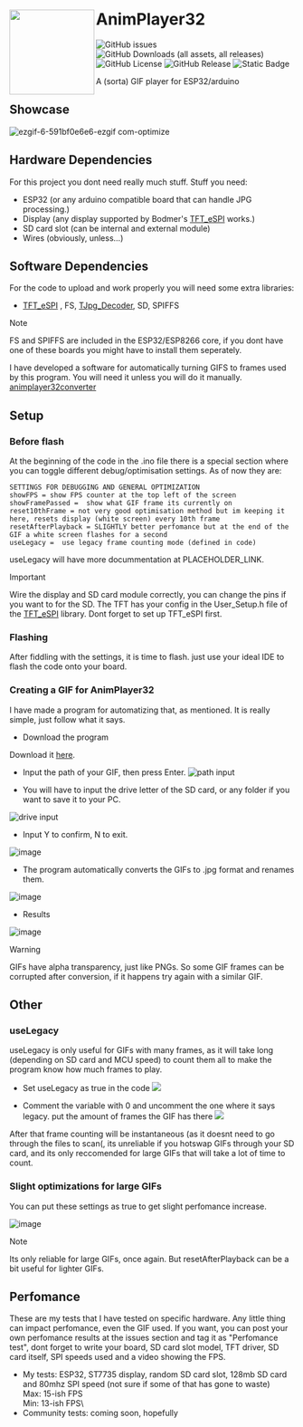 # AnimPlayer32 <img src="https://github.com/user-attachments/assets/69113c48-5157-4f38-9c8d-da646bc1642a" width="150" align="left">

![GitHub issues](https://img.shields.io/github/issues/NotHavocc/animplayer32)
![GitHub Downloads (all assets, all releases)](https://img.shields.io/github/downloads/NotHavocc/animplayer32/total)
![GitHub License](https://img.shields.io/github/license/NotHavocc/animplayer32)
![GitHub Release](https://img.shields.io/github/v/release/NotHavocc/animplayer32)
![Static Badge](https://img.shields.io/badge/open_source-with_%3C3-blue)

A (sorta) GIF player for ESP32/arduino

## Showcase
![ezgif-6-591bf0e6e6-ezgif com-optimize](https://github.com/user-attachments/assets/fa6c964d-8322-4861-814a-60dc5a2bffa7)

## Hardware Dependencies
For this project you dont need really much stuff.
Stuff you need: 
- ESP32 (or any arduino compatible board that can handle JPG processing.)
- Display (any display supported by Bodmer's [TFT_eSPI](https://github.com/Bodmer/TFT_eSPI) works.)
- SD card slot (can be internal and external module)
- Wires (obviously, unless...)

## Software Dependencies
For the code to upload and work properly you will need some extra libraries:
- [TFT_eSPI](https://github.com/Bodmer/TFT_eSPI) , FS, [TJpg_Decoder](https://github.com/Bodmer/TJpg_Decoder), SD, SPIFFS

> [!NOTE]  
> FS and SPIFFS are included in the ESP32/ESP8266 core, if you dont have one of these boards you might have to install them seperately.

I have developed a software for automatically turning GIFS to frames used by this program. You will need it unless you will do it manually.
[animplayer32converter](https://github.com/NotHavocc/animplayer32converter)

## Setup

### Before flash
At the beginning of the code in the .ino file there is a special section where you can toggle different debug/optimisation settings. As of now they are:
```
SETTINGS FOR DEBUGGING AND GENERAL OPTIMIZATION
showFPS = show FPS counter at the top left of the screen
showFramePassed =  show what GIF frame its currently on
reset10thFrame = not very good optimisation method but im keeping it here, resets display (white screen) every 10th frame
resetAfterPlayback = SLIGHTLY better perfomance but at the end of the GIF a white screen flashes for a second
useLegacy =  use legacy frame counting mode (defined in code)
```

useLegacy will have more docummentation at PLACEHOLDER_LINK.

> [!IMPORTANT]  
> Wire the display and SD card module correctly, you can change the pins if you want to for the SD. The TFT has your config in the User_Setup.h file of the [TFT_eSPI](https://github.com/Bodmer/TFT_eSPI) library. Dont forget to set up TFT_eSPI first.

### Flashing

After fiddling with the settings, it is time to flash. just use your ideal IDE to flash the code onto your board.

### Creating a GIF for AnimPlayer32

I have made a program for automatizing that, as mentioned. It is really simple, just follow what it says.

- Download the program

 Download it [here](https://github.com/NotHavocc/animplayer32converter).

- Input the path of your GIF, then press Enter.
![path input](https://github.com/user-attachments/assets/c773739f-cb5c-4771-9278-9881a38867d3)

- You will have to input the drive letter of the SD card, or any folder if you want to save it to your PC.

![drive input](https://github.com/user-attachments/assets/c945e1cc-ce44-4e72-b859-e7e92da6f6db)

- Input Y to confirm, N to exit.

![image](https://github.com/user-attachments/assets/4ee2c83a-cb8e-4a93-a159-8af0ada2b142)

- The program automatically converts the GIFs to .jpg format and renames them.

![image](https://github.com/user-attachments/assets/d2a32b2a-c534-4316-80ed-caa4b0e549f5)

- Results

![image](https://github.com/user-attachments/assets/76522883-3d18-4768-b2c9-d3ba19f8d021)

> [!WARNING]  
> GIFs have alpha transparency, just like PNGs. So some GIF frames can be corrupted after conversion, if it happens try again with a similar GIF.

## Other

### useLegacy

useLegacy is only useful for GIFs with many frames, as it will take long (depending on SD card and MCU speed) to count them all to make the program know how much frames to play.

- Set useLegacy as true in the code
  ![](https://github.com/user-attachments/assets/05257a7e-e2cf-43f4-80de-589bde01c95d)

- Comment the variable with 0 and uncomment the one where it says legacy. put the amount of frames the GIF has there
 ![](https://github.com/user-attachments/assets/acbb5444-a733-4911-8dea-205b581ff79b)

After that frame counting will be instantaneous (as it doesnt need to go through the files to scan(, its unreliable if you hotswap GIFs through your SD card, and its only reccomended for large GIFs that will take a lot of time to count.

### Slight optimizations for large GIFs

You can put these settings as true to get slight perfomance increase.

![image](https://github.com/user-attachments/assets/7a271b5a-05d3-4316-b148-5ed13c703811)

> [!NOTE]
> Its only reliable for large GIFs, once again. But resetAfterPlayback can be a bit useful for lighter GIFs.

## Perfomance
These are my tests that I have tested on specific hardware. Any little thing can impact perfomance, even the GIF used. If you want, you can post your own perfomance results at the issues section and tag it as "Perfomance test", dont forget to write your board, SD card slot model, TFT driver, SD card itself, SPI speeds used and a video showing the FPS.
- My tests:
  ESP32, ST7735 display, random SD card slot, 128mb SD card and 80mhz SPI speed (not sure if some of that has gone to waste)\
  Max: 15-ish FPS\
  Min: 13-ish FPS\
- Community tests:
  coming soon, hopefully


  























  




